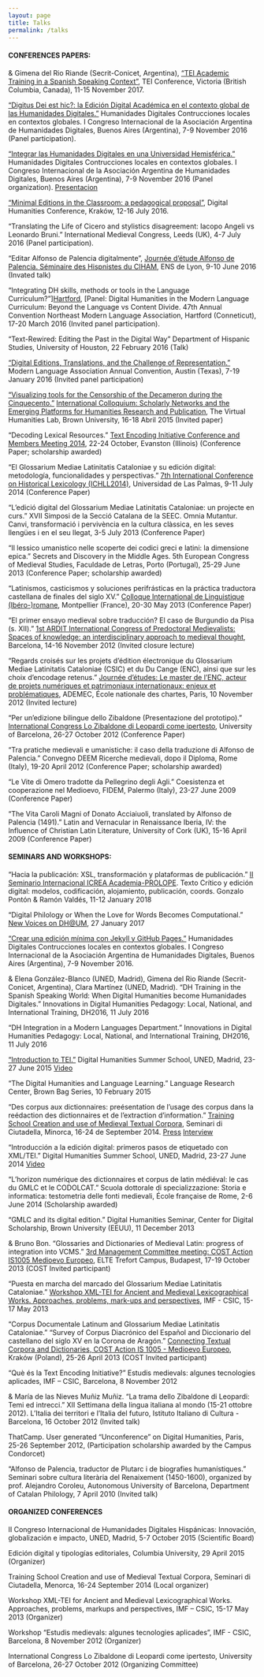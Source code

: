 ```yaml
---
layout: page
title: Talks
permalink: /talks
---										
```


#### CONFERENCES PAPERS:
& Gimena del Rio Riande (Secrit-Conicet, Argentina), [“TEI Academic Training in a Spanish Speaking Context”][TEI2017], TEI Conference, Victoria (British Columbia, Canada), 11-15 November 2017.

[“Digitus Dei est hic?: la Edición Digital Académica en el contexto global de las Humanidades Digitales.”][Digitus] Humanidades Digitales Contrucciones locales en contextos globales. I Congreso Internacional de la Asociación Argentina de Humanidades Digitales, Buenos Aires (Argentina), 7-9 November 2016 (Panel participation).

[“Integrar las Humanidades Digitales en una Universidad Hemisférica.”][Integrar] Humanidades Digitales Contrucciones locales en contextos globales. I Congreso Internacional de la Asociación Argentina de Humanidades Digitales, Buenos Aires (Argentina), 7-9 November 2016 (Panel organization). [Presentacion](http://susannalles.github.io/conferences/Integrar-HD.html)

 [“Minimal Editions in the Classroom: a pedagogical proposal”][Minimal], Digital Humanities Conference, Kraków, 12-16 July 2016. 

“Translating the Life of Cicero and stylistics disagreement: Iacopo Angeli vs Leonardo Bruni.” International Medieval Congress, Leeds (UK), 4-7 July 2016 (Panel participation).

“Editar Alfonso de Palencia digitalmente”, [Journée d’étude Alfonso de Palencia. Séminaire des Hispnistes du CIHAM][Palencia Lyon], ENS de Lyon, 9-10 June 2016 (Invated talk)

“Integrating DH skills, methods or tools in the Language Curriculum?”][Hartford], [Panel: Digital Humanities in the Modern Language Curriculum: Beyond the Language vs Content Divide. 47th Annual Convention Northeast Modern Language Association, Hartford (Conneticut), 17-20 March 2016 (Invited panel participation). 

“Text-Rewired: Editing the Past in the Digital Way” Department of Hispanic Studies, University of Houston, 22 February 2016 (Talk)

[“Digital Editions, Translations, and the Challenge of Representation.”][MLA] Modern Language Association Annual Convention, Austin (Texas), 7-19 January 2016 (Invited panel participation)

[“Visualizing tools for the Censorship of the Decameron during the Cinquecento.”][Brown-colloquium] [International Colloquium: Scholarly Networks and the Emerging Platforms for Humanities Research and Publication][Brown], The Virtual Humanities Lab, Brown University, 16-18 Abril 2015 (Invited paper)

“Decoding Lexical Resources.” [Text Encoding Initiative Conference and Members Meeting 2014][TEI 2014], 22-24 October, Evanston (Illinois) (Conference Paper; scholarship awarded)

“El Glossarium Mediae Latinitatis Cataloniae y su edición digital: metodología, funcionalidades y perspectivas.” [7th International Conference on Historical Lexicology (ICHLL2014)][Las Palmas], Universidad de Las Palmas, 9-11 July 2014 (Conference Paper)

“L’edició digital del Glossarium Mediae Latinitatis Cataloniae: un projecte en curs.” XVII Simposi de la Secció Catalana de la SEEC. Omnia Mutantur. Canvi, transformació i pervivència en la cultura clàssica, en les seves llengües i en el seu llegat, 3-5 July 2013 (Conference Paper)

“Il lessico umanistico nelle scoperte dei codici greci e latini: la dimensione epica.” Secrets and Discovery in the Middle Ages. 5th European Congress of Medieval Studies, Faculdade de Letras, Porto (Portugal), 25-29 June 2013 (Conference Paper; scholarship awarded)

“Latinismos, casticismos y soluciones perifrásticas en la práctica traductora castellana de finales del siglo XV.” [Colloque International de Linguistique (Ibéro-)romane][Montpellier], Montpellier (France), 20-30 May 2013 (Conference Paper)

“El primer ensayo medieval sobre traducción? El caso de Burgundio da Pisa (s. XII).” [1st ARDIT International Congress of Predoctoral Medievalists: Spaces of knowledge: an interdisciplinary approach to medieval thought][ARDIT], Barcelona, 14-16 November 2012 (Invited closure lecture)

“Regards croisés sur les projets d’édition électronique du Glossarium Mediae Latinitatis Cataloniae (CSIC) et du Du Cange (ENC), ainsi que sur les choix d’encodage retenus.” [Journée d’études: Le master de l’ENC, acteur de projets numériques et patrimoniaux internationaux: enjeux et problématiques][ADEMEC], ADEMEC, École nationale des chartes, Paris, 10 November 2012 (Invited lecture)

“Per un’edizione bilingue dello Zibaldone (Presentazione del prototipo).” [International Congress Lo Zibaldone di Leopardi come ipertesto][Congreso Zibaldone], University of Barcelona, 26-27 October 2012 (Conference Paper)

“Tra pratiche medievali e umanistiche: il caso della traduzione di Alfonso de Palencia.” Convegno DEEM Ricerche medievali, dopo il Diploma, Rome (Italy), 19-20 April 2012 (Conference Paper; scholarship awarded)

“Le Vite di Omero tradotte da Pellegrino degli Agli.” Coesistenza et cooperazione nel Medioevo, FIDEM, Palermo (Italy), 23-27 June 2009 (Conference Paper)

“The Vita Caroli Magni of Donato Acciaiuoli, translated by Alfonso de Palencia (1491).” Latin and Vernacular in Renaissance Iberia, IV: the Influence of Christian Latin Literature, University of Cork (UK), 15-16 April 2009 (Conference Paper)


#### SEMINARS AND WORKSHOPS: 
“Hacia la publicación: XSL, transformación y plataformas de publicación.” [II Seminario Internacional ICREA Academia-PROLOPE][SeminarioUAB]. Texto Crítico y edición digital: modelos, codificación, alojamiento, publicación, coords. Gonzalo Pontón & Ramón Valdés, 11-12 January 2018

“Digital Philology or When the Love for Words Becomes Computational.” [New Voices on DH@UM](http://humanities.miami.edu/humanities/publicprograms/lectures/past-lectures/dharchived/), 27 January 2017

[“Crear una edición mínima con Jekyll y GitHub Pages.”](http://www.aacademica.org/aahd.congreso/tabs/program?session=58&block=15&vs=902) Humanidades Digitales Contrucciones locales en contextos globales. I Congreso Internacional de la Asociación Argentina de Humanidades Digitales, Buenos Aires (Argentina), 7-9 November 2016.

& Elena González-Blanco (UNED, Madrid), Gimena del Rio Riande (Secrit-Conicet, Argentina), Clara Martínez (UNED, Madrid). “DH Training in the Spanish Speaking World: When Digital Humanities become Humanidades Digitales.” Innovations in Digital Humanities Pedagogy: Local, National, and International Training, DH2016, 11 July 2016

“DH Integration in a Modern Languages Department.” Innovations in Digital Humanities Pedagogy: Local, National, and International Training, DH2016, 11 July 2016

[“Introduction to TEI.”][Intro TEI] Digital Humanities Summer School, UNED, Madrid, 23-27 June 2015 [Video](https://youtu.be/uQ7cIwh6hd0)

“The Digital Humanities and Language Learning.” Language Research Center, Brown Bag Series, 10 February 2015

“Des corpus aux dictionnaires: preésentation de l’usage des corpus dans la reédaction des dictionnaires et de l’extraction d’information.” [Training School Creation and use of Medieval Textual Corpora][COST Workshop], Seminari di Ciutadella, Minorca, 16-24 de September 2014.  [Press](http://www.glossaria.eu/minorque/presse.html) [Interview](http://www.ivoox.com/4609360)

“Introducción a la edición digital: primeros pasos de etiquetado con XML/TEI.” Digital Humanities Summer School, UNED, Madrid, 23-27 June 2014 [Video](https://www.youtube.com/watch?v=YurNGo3FSD4)

“L’horizon numérique des dictionnaires et corpus de latin médiéval: le cas du GMLC et le CODOLCAT.” Scuola dottorale di specializzazione: Storia e informatica: testometria delle fonti medievali, École française de Rome, 2-6 June 2014 (Scholarship awarded)

“GMLC and its digital edition.” Digital Humanities Seminar, Center for Digital Scholarship, Brown University (EEUU), 11 December 2013 

& Bruno Bon. “Glossaries and Dictionaries of Medieval Latin: progress of integration into VCMS.” [3rd Management Committee meeting: COST Action IS1005 Medioevo Europeo][Budapest], ELTE Trefort Campus, Budapest, 17-19 October 2013 (COST Invited participant)

“Puesta en marcha del marcado del Glossarium Mediae Latinitatis Cataloniae.” [Workshop XML-TEI for Ancient and Medieval Lexicographical Works. Approaches, problems, mark-ups and perspectives][Workshop Bcn], IMF - CSIC, 15-17 May 2013

“Corpus Documentale Latinum and Glossarium Mediae Latinitatis Cataloniae.” “Survey of Corpus Diacrónico del Español and Diccionario del castellano del siglo XV en la Corona de Aragón.” [Connecting Textual Corpora and Dictionaries, COST Action IS 1005 - Medioevo Europeo][Workshop Krakow], Kraków (Poland), 25-26 April 2013 (COST Invited participant)

“Què és la Text Encoding Initiative?” Estudis medievals: algunes tecnologies aplicades, IMF – CSIC, Barcelona, 8 November 2012

& María de las Nieves Muñiz Muñiz. “La trama dello Zibaldone di Leopardi: Temi ed intrecci.” XII Settimana della lingua italiana al mondo (15-21 ottobre 2012). L’Italia dei territori e l’Italia del futuro, Istituto Italiano di Cultura - Barcelona, 16 October 2012 (Invited talk)

ThatCamp. User generated “Unconference” on Digital Humanities, Paris, 25-26 September 2012, (Participation scholarship awarded by the Campus Condorcet)

“Alfonso de Palencia, traductor de Plutarc i de biografies humanístiques.” Seminari sobre cultura literària del Renaixement (1450-1600), organized by prof. Alejandro Coroleu, Autonomous University of Barcelona, Department of Catalan Philology, 7 April 2010 (Invited talk)


#### ORGANIZED CONFERENCES											

II Congreso Internacional de Humanidades Digitales Hispánicas: Innovación, globalización e impacto, UNED, Madrid, 5-7 October 2015 (Scientific Board)

Edición digital y tipologías editoriales, Columbia University, 29 April 2015 (Organizer)

Training School Creation and use of Medieval Textual Corpora, Seminari di Ciutadella, Menorca, 16-24 September 2014 (Local organizer)

Workshop XML-TEI for Ancient and Medieval Lexicographical Works. Approaches, problems, markups and perspectives, IMF – CSIC, 15-17 May 2013 (Organizer)

Workshop “Estudis medievals: algunes tecnologies aplicades”, IMF - CSIC, Barcelona, 8 November 2012 (Organizer)

International Congress Lo Zibaldone di Leopardi come ipertesto, University of Barcelona, 26-27 October 2012 (Organizing Committee)

[Brown-colloquium]: /materials/papers/Brown-colloquium/
[Digitus]: http://www.aacademica.org/aahd.congreso/tabs/program?session=110&block=27&vs=294
[Integrar]: http://www.aacademica.org/aahd.congreso/tabs/program?session=79&block=12&vs=215
[Minimal]: http://dh2016.adho.org/abstracts/412
[Palencia Lyon]: http://ciham.ish-lyon.cnrs.fr/en/alfonso-palencia
[NeMLA]: https://www.cfplist.com/nemla/Home/S/15828
[Hartford]: /materials/papers/Hartford/#/
[MLA]: https://apps.mla.org/conv_listings_detail?prog_id=473&year=2016
[Brown]: http://library.brown.edu/create/dh/conference-scholarly-networks/
[TEI 2014]: http://tei.northwestern.edu/
[Las Palmas]: https://sites.google.com/site/ichll2014/
[Montpellier]: https://cilir2013.wordpress.com/
[ARDIT]: http://arditcongress.weebly.com/program.html
[ADEMEC]: http://ademec.com/en/actus/2012/11/journee-annuelle-ademec
[Congreso Zibaldone]: http://www.ub.edu/zibal/
[Intro TEI]: http://extension.uned.es/actividad/idactividad/9408
[COST Workshop]: http://www.glossaria.eu/minorque/
[Budapest]: http://ars-metrica.germ-ling.uni-bamberg.de/wp-content/uploads/2013/10/Budapest-MC-meeting_Program.pdf
[Workshop Bcn]: http://gmlc.imf.csic.es/2013/Workshop/index.php
[Workshop Krakow]: http://scriptores.pl/aktualnosci/workshop/
[Text-Rewired]: /materials/papers/Text-Rewired/#/
[TEI2017]: http://hcmc.uvic.ca/tei2017/abstracts/t_123_torrentetal_teionlinetraining.html
[SeminarioUAB]: http://susannalles.com/public/PDF/SeminarioUAB2018.pdf